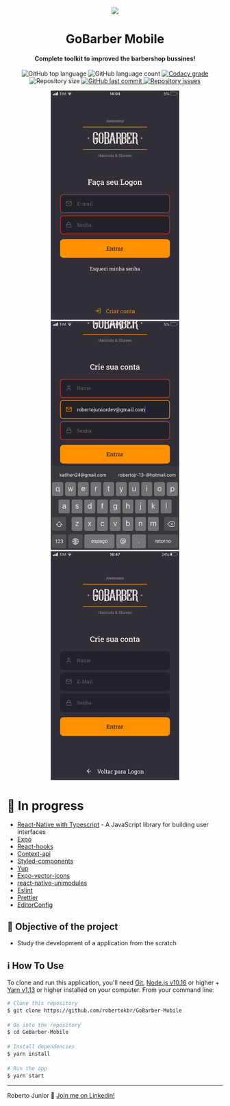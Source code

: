 <h1 align="center">
    <img src="https://camo.githubusercontent.com/ab9f94b1f47bf05fbf0f99d65a802f638cb38f21/68747470733a2f2f692e696d6775722e636f6d2f613334616f30782e706e67" width="100px" /><br>
    <br>
  GoBarber Mobile
</h1>

<h4 align="center">
 Complete toolkit to improved the barbershop bussines!

</h4>
<p align="center">
  <img alt="GitHub top language" src="https://img.shields.io/github/languages/top/robertokbr/GoBarber-Mobile.svg">

  <img alt="GitHub language count" src="https://img.shields.io/github/languages/count/robertokbr/GoBarber-Mobile.svg">

  <a href="https://www.codacy.com/app/robertokbr/GoBarber-Mobile?utm_source=github.com&amp;utm_medium=referral&amp;utm_content=robertokbr/GoBarber-Mobile&amp;utm_campaign=Badge_Grade">
    <img alt="Codacy grade" src="https://img.shields.io/codacy/grade/1b577a07dda843aba09f4bc55d1af8fc.svg">
  </a>

  <img alt="Repository size" src="https://img.shields.io/github/repo-size/robertokbr/GoBarber-Mobile.svg">
  <a href="https://github.com/robertokbr/GoBarber-Mobile/commits/master">
    <img alt="GitHub last commit" src="https://img.shields.io/github/last-commit/robertokbr/GoBarber-Mobile.svg">
  </a>

  <a href="https://github.com/robertokbr/GoBarber-Mobile/issues">
    <img alt="Repository issues" src="https://img.shields.io/github/issues/robertokbr/GoBarber-Mobile.svg">
  </a>
</p>

<p  align="center">
 <img src="https://github.com/robertokbr/GoBarber-Mobile/blob/master/.GIthub/IMG_4947.PNG" width="300"/> <img src="https://github.com/robertokbr/GoBarber-Mobile/blob/master/.GIthub/IMG_4948.PNG" width="300"/> <img src="https://github.com/robertokbr/GoBarber-Mobile/blob/master/.GIthub/IMG_4951.PNG" width="300"/>
</p>


# 🚧 In progress

- [React-Native with Typescript](https://reactjs.org) - A JavaScript library for building user interfaces
- [Expo]()
- [React-hooks]()
- [Context-api]()
- [Styled-components]()
- [Yup]()
- [Expo-vector-icons]()
- [react-native-unimodules]()
- [Eslint]()
- [Prettier]()
- [EditorConfig]()

## 🎈 Objective of the project

* Study the development of a application from the scratch

## :information_source: How To Use

To clone and run this application, you'll need [Git](https://git-scm.com), [Node.js v10.16][nodejs] or higher + [Yarn v1.13][yarn] or higher installed on your computer. From your command line:

```bash
# Clone this repository
$ git clone https://github.com/robertokbr/GoBarber-Mobile

# Go into the repository
$ cd GoBarber-Mobile

# Install dependencies
$ yarn install

# Run the app
$ yarn start
```
---


Roberto Junior :wave: [Join me on Linkedin!](https://www.linkedin.com/in/robertojrcdc/)

[nodejs]: https://nodejs.org/
[yarn]: https://yarnpkg.com/
[vc]: https://code.visualstudio.com/
[vceditconfig]: https://marketplace.visualstudio.com/items?itemName=EditorConfig.EditorConfig
[vceslint]: https://marketplace.visualstudio.com/items?itemName=dbaeumer.vscode-eslint
